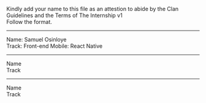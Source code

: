 
Kindly add your name to this file as an attestion to abide by the Clan Guidelines and the Terms of The Internship v1
<br/> Follow the format.<br/> 
___
Name: Samuel Osinloye <br/>
Track: Front-end Mobile: React Native
___
Name <br/>
Track
___
Name <br/>
Track
